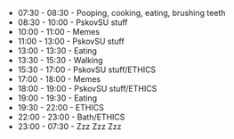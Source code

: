 - 07:30 - 08:30 - Pooping, cooking, eating, brushing teeth
- 08:30 - 10:00 - PskovSU stuff
- 10:00 - 11:00 - Memes
- 11:00 - 13:00 - PskovSU stuff
- 13:00 - 13:30 - Eating
- 13:30 - 15:30 - Walking
- 15:30 - 17:00 - PskovSU stuff/ETHICS
- 17:00 - 18:00 - Memes
- 18:00 - 19:00 - PskovSU stuff/ETHICS
- 19:00 - 19:30 - Eating
- 19:30 - 22:00 - ETHICS
- 22:00 - 23:00 - Bath/ETHICS
- 23:00 - 07:30 - Zzz Zzz Zzz